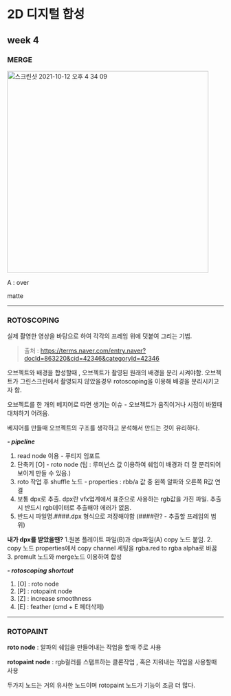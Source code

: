 2D 디지털 합성
===========
week 4
-----------

### MERGE 

<img width="468" alt="스크린샷 2021-10-12 오후 4 34 09" src="https://user-images.githubusercontent.com/90230587/136912007-d908b7ac-a63a-40cd-971e-1f2a897519f2.png">

A : 
over

matte

---

### ROTOSCOPING

실제 촬영한 영상을 바탕으로 하여 각각의 프레임 위에 덧붙여 그리는 기법. 

> 출처 : https://terms.naver.com/entry.naver?docId=863220&cid=42346&categoryId=42346

오브젝트와 배경을 합성할때 , 오브젝트가 촬영된 원래의 배경을 분리 시켜야함.
오브젝트가 그린스크린에서 촬영되지 않았을경우 rotoscoping을 이용해 배경을 분리시키고자 함.

오브젝트를 한 개의 베지어로 따면 생기는 이슈 - 오브젝트가 움직이거나 시점이 바뀔때 대처하기 어려움.

베지어를 만들때 오브젝트의 구조를 생각하고 분석해서 만드는 것이 유리하다.


***- pipeline***
1. read node 이용 - 푸티지 임포트
2. 단축키 [O] - roto node (팁 : 루미넌스 값 이용하여 쉐입이 배경과 더 잘 분리되어 보이게 만들 수 있음.)
3. roto 작업 후 shuffle 노드 - properties : rbb/a 값 중 왼쪽 알파와 오른쪽 R값 연결
4. 보통 dpx로 추출. dpx란 vfx업계에서 표준으로 사용하는 rgb값을 가진 파일. 추출시 반드시 rgb데이터로 추출해야 에러가 없음.
5. 반드시 파일명.####.dpx 형식으로 저장해야함 (####란? - 추출할 프레임의 범위)

**내가 dpx를 받았을땐?**
1.원본 플레이트 파일(B)과 dpx파일(A) copy 노드 붙임.
2. copy 노드 properties에서 copy channel 세팅을 rgba.red to rgba alpha로 바꿈
3. premult 노드와 merge노드 이용하여 합성

***- rotoscoping shortcut***

1. [O] : roto node
2. [P] : rotopaint node
3. [Z] : increase smoothness
4. [E] : feather (cmd + E 페더삭제)

 
 ---
 
### ROTOPAINT
**roto node** : 알파의 쉐입을 만들어내는 작업을 할때 주로 사용

**rotopaint node** : rgb컬러를 스탬프하는 클론작업 , 혹은 지워내는 작업을 사용할때 사용

두가지 노드는 거의 유사한 노드이며 rotopaint 노드가 기능이 조금 더 많다.
